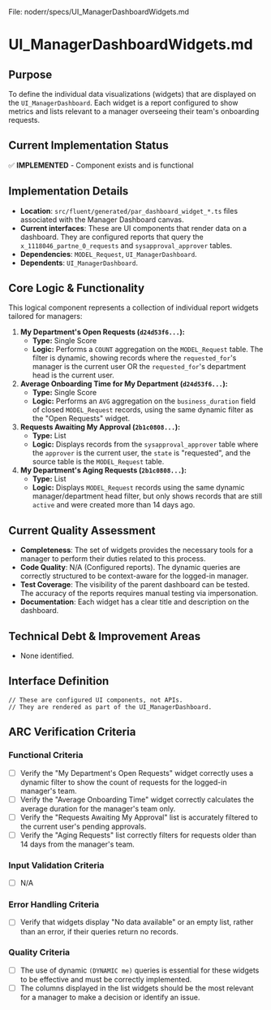 File: noderr/specs/UI_ManagerDashboardWidgets.md

# UI_ManagerDashboardWidgets.md

## Purpose
To define the individual data visualizations (widgets) that are displayed on the `UI_ManagerDashboard`. Each widget is a report configured to show metrics and lists relevant to a manager overseeing their team's onboarding requests.

## Current Implementation Status
✅ **IMPLEMENTED** - Component exists and is functional

## Implementation Details
- **Location**: `src/fluent/generated/par_dashboard_widget_*.ts` files associated with the Manager Dashboard canvas.
- **Current interfaces**: These are UI components that render data on a dashboard. They are configured reports that query the `x_1118046_partne_0_requests` and `sysapproval_approver` tables.
- **Dependencies**: `MODEL_Request`, `UI_ManagerDashboard`.
- **Dependents**: `UI_ManagerDashboard`.

## Core Logic & Functionality
This logical component represents a collection of individual report widgets tailored for managers:

1.  **My Department's Open Requests (`d24d53f6...`):**
    -   **Type:** Single Score
    -   **Logic:** Performs a `COUNT` aggregation on the `MODEL_Request` table. The filter is dynamic, showing records where the `requested_for`'s manager is the current user OR the `requested_for`'s department head is the current user.
2.  **Average Onboarding Time for My Department (`d24d53f6...`):**
    -   **Type:** Single Score
    -   **Logic:** Performs an `AVG` aggregation on the `business_duration` field of closed `MODEL_Request` records, using the same dynamic filter as the "Open Requests" widget.
3.  **Requests Awaiting My Approval (`2b1c0808...`):**
    -   **Type:** List
    -   **Logic:** Displays records from the `sysapproval_approver` table where the `approver` is the current user, the `state` is "requested", and the source table is the `MODEL_Request` table.
4.  **My Department's Aging Requests (`2b1c0808...`):**
    -   **Type:** List
    -   **Logic:** Displays `MODEL_Request` records using the same dynamic manager/department head filter, but only shows records that are still `active` and were created more than 14 days ago.

## Current Quality Assessment
- **Completeness**: The set of widgets provides the necessary tools for a manager to perform their duties related to this process.
- **Code Quality**: N/A (Configured reports). The dynamic queries are correctly structured to be context-aware for the logged-in manager.
- **Test Coverage**: The visibility of the parent dashboard can be tested. The accuracy of the reports requires manual testing via impersonation.
- **Documentation**: Each widget has a clear title and description on the dashboard.

## Technical Debt & Improvement Areas
- None identified.

## Interface Definition
```
// These are configured UI components, not APIs.
// They are rendered as part of the UI_ManagerDashboard.
```

## ARC Verification Criteria

### Functional Criteria
- [ ] Verify the "My Department's Open Requests" widget correctly uses a dynamic filter to show the count of requests for the logged-in manager's team.
- [ ] Verify the "Average Onboarding Time" widget correctly calculates the average duration for the manager's team only.
- [ ] Verify the "Requests Awaiting My Approval" list is accurately filtered to the current user's pending approvals.
- [ ] Verify the "Aging Requests" list correctly filters for requests older than 14 days from the manager's team.

### Input Validation Criteria  
- [ ] N/A

### Error Handling Criteria
- [ ] Verify that widgets display "No data available" or an empty list, rather than an error, if their queries return no records.

### Quality Criteria
- [ ] The use of dynamic `(DYNAMIC me)` queries is essential for these widgets to be effective and must be correctly implemented.
- [ ] The columns displayed in the list widgets should be the most relevant for a manager to make a decision or identify an issue.